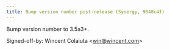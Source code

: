 ```yaml
---
title: Bump version number post-release (Synergy, 9848c4f)
---
```


Bump version number to 3.5a3+.

Signed-off-by: Wincent Colaiuta &lt;win@wincent.com&gt;
